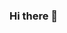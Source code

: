 ### Hi there 👋

<!--
**blaze-blitz/blaze-blitz** is a ✨ _special_ ✨ repository because its `README.md` (this file) appears on your GitHub profile.

Here are some ideas to get you started:

Sure, here's a description you can use for your GitHub profile:

---

👋 Hello there! I'm a 15-year-old aspiring coder from Bangladesh with a passion for Python programming. Currently diving deep into the world of software development, I'm constantly learning and experimenting with Python to build exciting projects.

🐍 Python enthusiast: I love to code, especially in Python! From web development to data analysis, Python's versatility never fails to amaze me.

📚 Learning journey: As a student, I'm always eager to expand my knowledge and skills. Whether it's through online courses, tutorials, or personal projects, I'm committed to honing my coding abilities.

💻 Project explorer: You'll find a variety of projects in my repository, ranging from simple scripts to more complex applications. Each project is a learning experience, helping me grow as a developer.
-->
